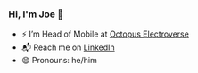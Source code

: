 ### Hi, I'm Joe 👋

- ⚡ I’m Head of Mobile at [Octopus Electroverse](https://electroverse.com)
- 📬 Reach me on [LinkedIn](https://linkedin.com/in/jvanderwee)
- 😄 Pronouns: he/him
